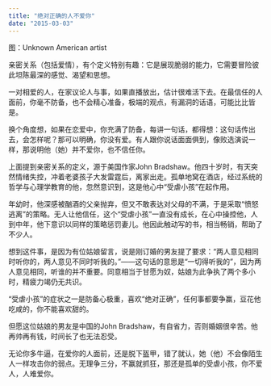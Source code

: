 ```yaml
---
title: "绝对正确的人不爱你"
date: "2015-03-03"
---
```


图：Unknown American artist

亲密关系（包括爱情），有个定义特别有趣：它是展现脆弱的能力，它需要冒险彼此坦陈最深的感觉、渴望和思想。

一对相爱的人，在家议论人与事，如果直播放出，估计很难活下去。在最信任的人面前，你毫不防备，也不会精心准备，极端的观点，有漏洞的话语，可能比比皆是。

换个角度想，如果在恋爱中，你充满了防备，每讲一句话，都得想：这句话传出去，会怎样呢？那可以明确，你没有爱。有人跟你说话面面俱到，像败选演说一样，那说明他（她）并不爱你，也不信任你。

上面提到亲密关系的定义，源于美国作家John Bradshaw。他四十岁时，有天突然情绪失控，冲着老婆孩子大发雷霆后，离家出走。孤单地窝在酒店，经过系统的哲学与心理学教育的他，忽然意识到，这是他心中“受虐小孩”在起作用。

年幼时，他深感被酗酒的父亲抛弃，但又不敢表达对父母的不满，于是采取“愤怒逃离”的策略。无人让他信任，这个“受虐小孩”一直没有成长，在心中操控他，人到中年，他下意识以同样的策略惩罚妻儿。他因此触动写的书，相当畅销，帮助了不少人。

想到这件事，是因为有位姑娘留言，说是刚订婚的男友提了要求：“两人意见相同时听你的，两人意见不同时听我的。”——这句话的意思是“一切得听我的”，因为两人意见相同，听谁的并不重要。同意相当于甘愿为奴，姑娘为此争执了两个多小时，精疲力竭仍无共识。

“受虐小孩”的症状之一是防备心极重，喜欢“绝对正确”，任何事都要争赢，豆花他吃咸的，你不能喜欢甜的。

但愿这位姑娘的男友是中国的John Bradshaw，有自省力，否则婚姻很辛苦。他再帅再有钱，时间长了也无法忍受。

无论你多牛逼，在爱你的人面前，还是脱下盔甲，错了就认，她（他）不会像陌生人一样攻击你的弱点。无理争三分，不赢就抓狂，那还是孤单的受虐小孩，你不爱人，人难爱你。

